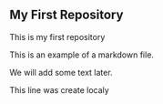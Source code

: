 ## My First Repository

This is my first repository

This is an example of a markdown file.

We will add some text later.

This line was create localy


